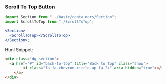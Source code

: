 ### Scroll To Top Button

```jsx
import Section from "../basic/containers/Section";
import ScrollToTop from "./ScrollToTop";

<Section>
  <ScrollToTop></ScrollToTop>
</Section>;
```

Html Snippet:

```html
<div class="dg_section">
  <a href="#" id="back-to-top" title="Back to top" class="show">
        <i class="fa fa-chevron-circle-up fa-2x" aria-hidden="true"></i>
    </a>
</div>
```
